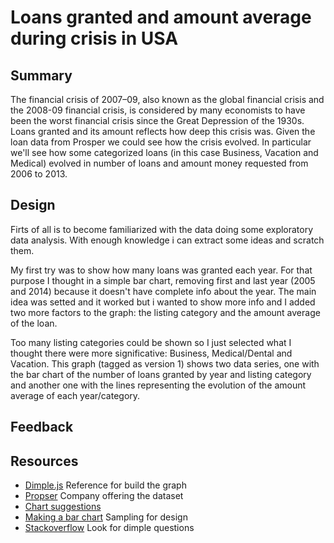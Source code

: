 # Loans granted and amount average during crisis in USA
## Summary

The financial crisis of 2007–09, also known as the global financial crisis and the 2008-09 financial crisis, is considered by many economists to have been the worst financial crisis since the Great Depression of the 1930s. Loans granted and its amount reflects how deep this crisis was. Given the loan data from Prosper we could see how the crisis evolved. In particular we'll see how some categorized loans (in this case Business, Vacation and Medical) evolved in number of loans and amount money requested from 2006 to 2013.

## Design

Firts of all is to become familiarized with the data doing some exploratory data analysis. With enough knowledge i can extract some ideas and scratch them.

My first try was to show how many loans was granted each year. For that purpose I thought in a simple bar chart, removing first and last year (2005 and 2014) because it doesn't have complete info about the year. The main idea was setted and it worked but i wanted to show more info and I added two more factors to the graph: the listing category and the amount average of the loan.

Too many listing categories could be shown so I just selected what I thought there were more significative: Business, Medical/Dental and Vacation. This graph (tagged as version 1) shows two data series, one with the bar chart of the number of loans granted by year and listing category and another one with the lines representing the evolution of the amount average of each year/category.

## Feedback

## Resources

- [Dimple.js](http://dimplejs.org/) Reference for build the graph
- [Propser](https://www.prosper.com/) Company offering the dataset
- [Chart suggestions](http://extremepresentation.typepad.com/files/choosing-a-good-chart-09.pdf)
- [Making a bar chart](http://alignedleft.com/tutorials/d3/making-a-bar-chart) Sampling for design
- [Stackoverflow](http://stackoverflow.com/) Look for dimple questions
